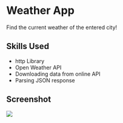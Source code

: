 # Weather App

Find the current weather of the entered city!

## Skills Used

* http Library
* Open Weather API
* Downloading data from online API
* Parsing JSON response

## Screenshot

<img src="images/screenshot.png">